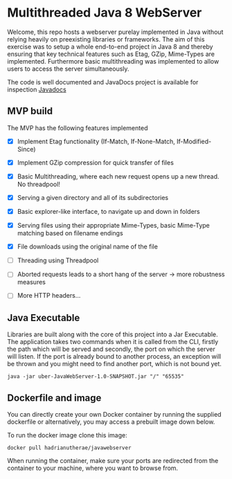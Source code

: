 # Multithreaded Java 8 WebServer

Welcome, this repo hosts a webserver purelay implemented in Java without relying heavily on preexisting libraries or frameworks. The aim of this exercise was to setup a whole end-to-end project in Java 8 and thereby ensuring that key technical features such as Etag, GZip, Mime-Types are implemented. Furthermore basic multithreading was implemented to allow users to access the server simultaneously.

The code is well documented and JavaDocs project is available for inspection
[Javadocs](https://hadrianutherae.github.io/Multithreaded-Java-WebServer/)   


## MVP build
The MVP has the following features implemented
- [x] Implement Etag functionality (If-Match, If-None-Match, If-Modified-Since)
- [x] Implement GZip compression for quick transfer of files
- [x] Basic Multithreading, where each new request opens up a new thread. No threadpool!
- [x] Serving a given directory and all of its subdirectories
- [x] Basic explorer-like interface, to navigate up and down in folders
- [x] Serving files using their appropriate Mime-Types, basic Mime-Type matching based on filename endings
- [x] File downloads using the original name of the file
- [ ] Threading using Threadpool
- [ ] Aborted requests leads to a short hang of the server -> more robustness measures
- [ ] More HTTP headers...



## Java Executable
Libraries are built along with the core of this project into a Jar Executable. The application takes two commands when it is called from the CLI, firstly the path which will be served and secondly, the port on which the server will listen. If the port is already bound to another process, an exception will be thrown and you might need to find another port, which is not bound yet.

```
java -jar uber-JavaWebServer-1.0-SNAPSHOT.jar "/" "65535"
```
## Dockerfile and image

You can directly create your own Docker container by running the supplied dockerfile or alternatively, you may access a prebuilt image down below.

To run the docker image clone this image:
```
docker pull hadrianutherae/javawebserver
```
When running the container, make sure your ports are redirected from the container to your machine, where you want to browse from.
